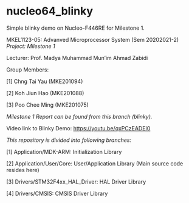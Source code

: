 # nucleo64_blinky
Simple blinky demo on Nucleo-F446RE for Milestone 1.

MKEL1123-05: Advanved Microprocessor System (Sem 20202021-2)
*Project: Milestone 1*

Lecturer: Prof. Madya Muhammad Mun’im Ahmad Zabidi

Group Members:

[1] Chng Tai Yau (MKE201094)

[2] Koh Jiun Hao (MKE201088)

[3] Poo Chee Ming (MKE201075)

*Milestone 1 Report can be found from this branch (blinky).*

Video link to Blinky Demo: https://youtu.be/qxPCzEADEI0

*This repository is divided into following branches:*

[1] Application/MDK-ARM: Initialization Library

[2] Application/User/Core: User/Application Library (Main source code resides here)

[3] Drivers/STM32F4xx_HAL_Driver: HAL Driver Library

[4] Drivers/CMSIS: CMSIS Driver Library
